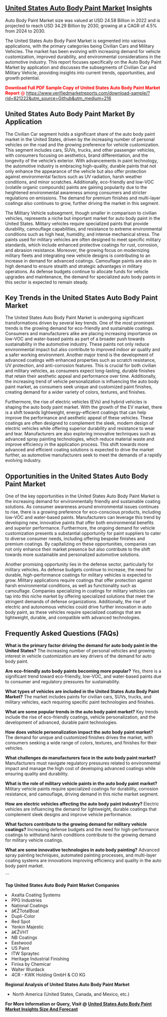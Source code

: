 <h2><a href="https://www.verifiedmarketreports.com/download-sample/?rid=821222&amp;utm_source=Github&amp;utm_medium=216" target="_blank">United States Auto Body Paint Market</a> Insights</h2><p>Auto Body Paint Market size was valued at USD 24.58 Billion in 2022 and is projected to reach USD 34.29 Billion by 2030, growing at a CAGR of 4.5% from 2024 to 2030.</p><p><p>The United States Auto Body Paint Market is segmented into various applications, with the primary categories being Civilian Cars and Military Vehicles. The market has been evolving with increasing demand for vehicle customization, improved durability, and environmental considerations in the automotive industry. This report focuses specifically on the Auto Body Paint Market by application and discusses the subsegments of Civilian Car and Military Vehicle, providing insights into current trends, opportunities, and growth potential.</p><p><p><span class=""><span style="color: #ff0000;"><strong>Download Full PDF Sample Copy of United States Auto Body Paint Market Report</strong> @ </span><a href="https://www.verifiedmarketreports.com/download-sample/?rid=821222&amp;utm_source=Github&amp;utm_medium=216" target="_blank">https://www.verifiedmarketreports.com/download-sample/?rid=821222&amp;utm_source=Github&amp;utm_medium=216</a></span></p></p><h2>United States Auto Body Paint Market By Application</h2><p>The Civilian Car segment holds a significant share of the auto body paint market in the United States, driven by the increasing number of personal vehicles on the road and the growing preference for vehicle customization. This segment includes cars, SUVs, trucks, and other passenger vehicles, with consumers focusing on aesthetics, brand differentiation, and the longevity of the vehicle’s exterior. With advancements in paint technology, the automotive industry is embracing high-quality, durable paints that not only enhance the appearance of the vehicle but also offer protection against environmental factors such as UV radiation, harsh weather conditions, and minor scratches. Additionally, eco-friendly and low-VOC (volatile organic compounds) paints are gaining popularity due to the heightened environmental awareness among consumers and stricter regulations on emissions. The demand for premium finishes and multi-layer coatings also continues to grow, further driving the market in this segment.</p><p>The Military Vehicle subsegment, though smaller in comparison to civilian vehicles, represents a niche but important market for auto body paint in the United States. Military vehicles require specialized paints that provide durability, camouflage capabilities, and resistance to extreme environmental conditions such as high heat, humidity, and intense mechanical stress. The paints used for military vehicles are often designed to meet specific military standards, which include enhanced protective coatings for rust, corrosion, and abrasion resistance. Moreover, the growing focus on modernizing military fleets and integrating new vehicle designs is contributing to an increase in demand for advanced coatings. Camouflage paints are also in high demand to ensure stealth and strategic advantages in military operations. As defense budgets continue to allocate funds for vehicle upgrades and maintenance, the demand for specialized auto body paints in this sector is expected to remain steady.</p><h2>Key Trends in the United States Auto Body Paint Market</h2><p>The United States Auto Body Paint Market is undergoing significant transformations driven by several key trends. One of the most prominent trends is the growing demand for eco-friendly and sustainable coatings. Consumers and manufacturers alike are placing increasing importance on low-VOC and water-based paints as part of a broader push towards sustainability in the automotive industry. These paints not only reduce environmental impact but also contribute to improved indoor air quality and a safer working environment. Another major trend is the development of advanced coatings with enhanced properties such as scratch resistance, UV protection, and anti-corrosion features. This is crucial for both civilian and military vehicles, as consumers expect long-lasting, durable finishes that retain their aesthetic appeal and performance over time. Additionally, the increasing trend of vehicle personalization is influencing the auto body paint market, as consumers seek unique and customized paint finishes, creating demand for a wider variety of colors, textures, and finishes.</p><p>Furthermore, the rise of electric vehicles (EVs) and hybrid vehicles is shaping the auto body paint market. With the growth of the EV market, there is a shift towards lightweight, energy-efficient coatings that can help improve the performance and aesthetic appeal of these vehicles. These coatings are often designed to complement the sleek, modern design of electric vehicles while offering superior durability and resistance to wear and tear. Manufacturers are also exploring innovative techniques such as advanced spray painting technologies, which reduce material waste and improve efficiency in the application process. This shift towards more advanced and efficient coating solutions is expected to drive the market further, as automotive manufacturers seek to meet the demands of a rapidly evolving industry.</p><h2>Opportunities in the United States Auto Body Paint Market</h2><p>One of the key opportunities in the United States Auto Body Paint Market is the increasing demand for environmentally friendly and sustainable coating solutions. As consumer awareness around environmental issues continues to rise, there is a growing preference for eco-conscious products, including low-VOC and water-based paints. Manufacturers can leverage this trend by developing new, innovative paints that offer both environmental benefits and superior performance. Furthermore, the ongoing demand for vehicle customization presents a substantial opportunity for paint suppliers to cater to diverse consumer needs, including offering bespoke finishes and premium coatings. By capitalizing on these opportunities, companies can not only enhance their market presence but also contribute to the shift towards more sustainable and personalized automotive solutions.</p><p>Another promising opportunity lies in the defense sector, particularly for military vehicles. As defense budgets continue to increase, the need for durable, high-performance coatings for military vehicles is expected to grow. Military applications require coatings that offer protection against harsh environmental conditions, as well as functionality such as camouflage. Companies specializing in coatings for military vehicles can tap into this niche market by offering specialized solutions that meet the stringent demands of defense organizations. Additionally, the rise of electric and autonomous vehicles could drive further innovation in auto body paint, as these vehicles require specialized coatings that are lightweight, durable, and compatible with advanced technologies.</p><h2>Frequently Asked Questions (FAQs)</h2><p><b>What is the primary factor driving the demand for auto body paint in the United States?</b> The increasing number of personal vehicles and growing interest in vehicle customization are key drivers of the demand for auto body paint.</p><p><b>Are eco-friendly auto body paints becoming more popular?</b> Yes, there is a significant trend toward eco-friendly, low-VOC, and water-based paints due to consumer and regulatory pressures for sustainability.</p><p><b>What types of vehicles are included in the United States Auto Body Paint Market?</b> The market includes paints for civilian cars, SUVs, trucks, and military vehicles, each requiring specific paint technologies and finishes.</p><p><b>What are some popular trends in the auto body paint market?</b> Key trends include the rise of eco-friendly coatings, vehicle personalization, and the development of advanced, durable paint technologies.</p><p><b>How does vehicle personalization impact the auto body paint market?</b> The demand for unique and customized finishes drives the market, with consumers seeking a wide range of colors, textures, and finishes for their vehicles.</p><p><b>What challenges do manufacturers face in the auto body paint market?</b> Manufacturers must navigate regulatory pressures related to environmental impact and manage the high cost of developing advanced coatings while ensuring quality and durability.</p><p><b>What is the role of military vehicle paints in the auto body paint market?</b> Military vehicle paints require specialized coatings for durability, corrosion resistance, and camouflage, driving demand in this niche market segment.</p><p><b>How are electric vehicles affecting the auto body paint industry?</b> Electric vehicles are influencing the demand for lightweight, durable coatings that complement sleek designs and improve vehicle performance.</p><p><b>What factors contribute to the growing demand for military vehicle coatings?</b> Increasing defense budgets and the need for high-performance coatings to withstand harsh conditions contribute to the growing demand for military vehicle coatings.</p><p><b>What are some innovative technologies in auto body painting?</b> Advanced spray painting techniques, automated painting processes, and multi-layer coating systems are innovations improving efficiency and quality in the auto body paint market.</p>```</p><p><strong>Top United States Auto Body Paint Market Companies</strong></p><div data-test-id=""><p><li>Axalta Coating Systems</li><li> PPG Industries</li><li> National Coatings</li><li> â€ŽTotalBoat</li><li> Dupli-Color</li><li> Red Spot</li><li> Yenkin Majestic</li><li> â€ŽVHT</li><li> NB Coatings</li><li> Eastwood</li><li> US Paint</li><li> ITW Spraytec</li><li> Heritage Industrial Finishing</li><li> Finixa by Chemicar</li><li> Walter Wurdack</li><li> 4CR - KWK Holding GmbH & CO KG</li></p><div><strong>Regional Analysis of&nbsp;United States Auto Body Paint Market</strong></div><ul><li dir="ltr"><p dir="ltr">North America&nbsp;(United States, Canada, and Mexico, etc.)</p></li></ul><p><strong>For More Information or Query, Visit @&nbsp;</strong><strong><a href="https://www.verifiedmarketreports.com/product/auto-body-paint-market/?utm_source=Github&amp;utm_medium=216" target="_blank">United States Auto Body Paint Market Insights Size And Forecast</a></strong></p></div>

